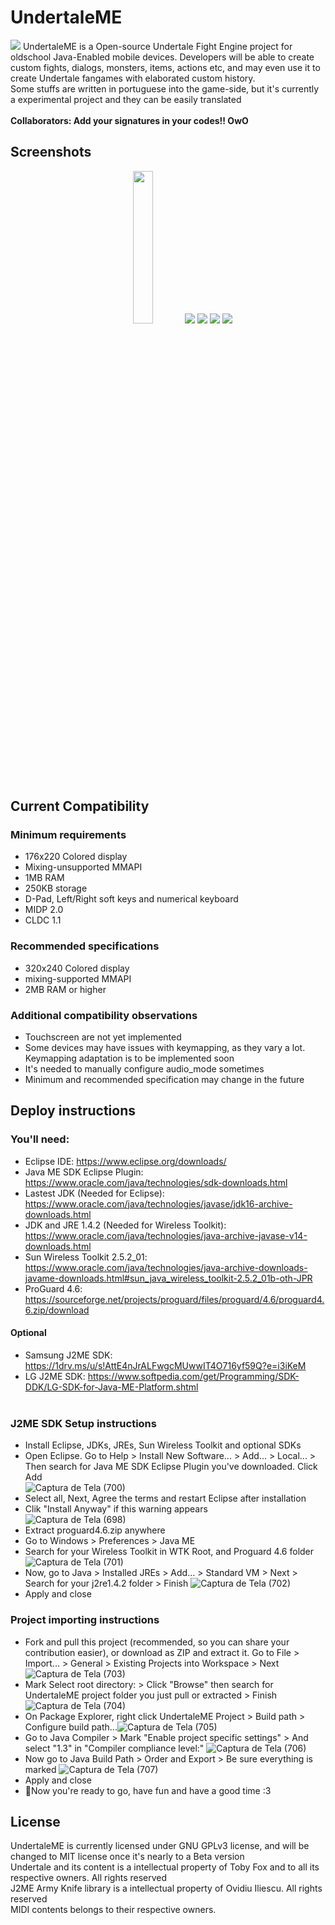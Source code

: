 # UndertaleME
<img src="https://i.imgur.com/c7vy8cU.png">
UndertaleME is a Open-source Undertale Fight Engine project for oldschool Java-Enabled mobile devices. Developers will be able to create custom fights, dialogs, monsters, items, actions etc, and may even use it to create Undertale fangames with elaborated custom history.
<br>Some stuffs are written in portuguese into the game-side, but it's currently a experimental project and they can be easily translated<br>
<br>
<b>Collaborators: Add your signatures in your codes!! OwO</b>

## Screenshots
<p style="text-align:center"><img src="https://i.imgur.com/oG92TVu.jpg" width="25%" height="25%"> <img src="https://i.imgur.com/msSt9xB.png"> <img src="https://i.imgur.com/KtSu3HM.png"> <img src="https://i.imgur.com/AhrPMV4.png> <img src="https://i.imgur.com/HfDkNjI.png"> <img src="https://i.imgur.com/HfDkNjI.png"></p>

## Current Compatibility
### Minimum requirements
* 176x220 Colored display
* Mixing-unsupported MMAPI
* 1MB RAM
* 250KB storage
* D-Pad, Left/Right soft keys and numerical keyboard
* MIDP 2.0
* CLDC 1.1

### Recommended specifications
* 320x240 Colored display
* mixing-supported MMAPI
* 2MB RAM or higher

### Additional compatibility observations
* Touchscreen are not yet implemented
* Some devices may have issues with keymapping, as they vary a lot. Keymapping adaptation is to be implemented soon
* It's needed to manually configure audio_mode sometimes
* Minimum and recommended specification may change in the future

## Deploy instructions
### You'll need:
* Eclipse IDE: https://www.eclipse.org/downloads/
* Java ME SDK Eclipse Plugin: https://www.oracle.com/java/technologies/sdk-downloads.html
* Lastest JDK (Needed for Eclipse): https://www.oracle.com/java/technologies/javase/jdk16-archive-downloads.html
* JDK and JRE 1.4.2 (Needed for Wireless Toolkit): https://www.oracle.com/java/technologies/java-archive-javase-v14-downloads.html
* Sun Wireless Toolkit 2.5.2_01: https://www.oracle.com/java/technologies/java-archive-downloads-javame-downloads.html#sun_java_wireless_toolkit-2.5.2_01b-oth-JPR
* ProGuard 4.6: https://sourceforge.net/projects/proguard/files/proguard/4.6/proguard4.6.zip/download
#### Optional
* Samsung J2ME SDK: https://1drv.ms/u/s!AttE4nJrALFwgcMUwwIT4O716yf59Q?e=i3iKeM
* LG J2ME SDK: https://www.softpedia.com/get/Programming/SDK-DDK/LG-SDK-for-Java-ME-Platform.shtml
<br><br>
### J2ME SDK Setup instructions
* Install Eclipse, JDKs, JREs, Sun Wireless Toolkit and optional SDKs
* Open Eclipse. Go to Help > Install New Software... > Add... > Local... > Then search for Java ME SDK Eclipse Plugin you've downloaded. Click Add <br>
![Captura de Tela (700)](https://user-images.githubusercontent.com/78318343/116649572-f99c0c80-a955-11eb-8b59-32249ad2fb6f.png)
* Select all, Next, Agree the terms and restart Eclipse after installation
* Clik "Install Anyway" if this warning appears <br>
![Captura de Tela (698)](https://user-images.githubusercontent.com/78318343/116649750-6a432900-a956-11eb-8207-a4e9c0e3bd49.png)
* Extract proguard4.6.zip anywhere
* Go to Windows > Preferences > Java ME
* Search for your Wireless Toolkit in WTK Root, and Proguard 4.6 folder
![Captura de Tela (701)](https://user-images.githubusercontent.com/78318343/116650477-8eebd080-a957-11eb-82d6-62318e64a942.png)
* Now, go to Java > Installed JREs > Add... > Standard VM > Next > Search for your j2re1.4.2 folder > Finish
![Captura de Tela (702)](https://user-images.githubusercontent.com/78318343/116650880-631d1a80-a958-11eb-9406-af1ffac77583.png)
* Apply and close

### Project importing instructions
* Fork and pull this project (recommended, so you can share your contribution easier), or download as ZIP and extract it.
Go to File > Import... > General > Existing Projects into Workspace > Next
![Captura de Tela (703)](https://user-images.githubusercontent.com/78318343/116650967-9b245d80-a958-11eb-8383-a2d3e0a8bc1b.png)
* Mark Select root directory: > Click "Browse" then search for UndertaleME project folder you just pull or extracted > Finish
![Captura de Tela (704)](https://user-images.githubusercontent.com/78318343/116651194-04a46c00-a959-11eb-8091-69947a845ec9.png)
* On Package Explorer, right click UndertaleME Project > Build path > Configure build path...![Captura de Tela (705)](https://user-images.githubusercontent.com/78318343/116651301-48977100-a959-11eb-8c4a-4806cf2b049f.png)
* Go to Java Compiler > Mark "Enable project specific settings" > And select "1.3" in "Compiler compliance level:"
![Captura de Tela (706)](https://user-images.githubusercontent.com/78318343/116651504-bb085100-a959-11eb-9e47-b544cfd3d838.png)
* Now go to Java Build Path > Order and Export > Be sure everything is marked
![Captura de Tela (707)](https://user-images.githubusercontent.com/78318343/116651621-f99e0b80-a959-11eb-879c-63591c210b70.png)
* Apply and close
* 🦊Now you're ready to go, have fun and have a good time :3


## License
UndertaleME is currently licensed under GNU GPLv3 license, and will be changed to MIT license once it's nearly to a Beta version<br>
Undertale and its content is a intellectual property of Toby Fox and to all its respective owners. All rights reserved<br>
J2ME Army Knife library is a intellectual property of Ovidiu Iliescu. All rights reserved<br>
MIDI contents belongs to their respective owners.<br>

